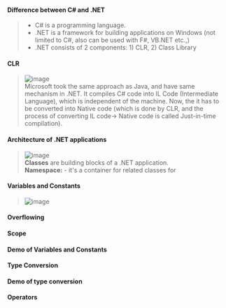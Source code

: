 #### Difference between C# and .NET    
> - C# is a programming language. 
> - .NET is a framework for building applications on Windows (not limited to C#, also can be used with F#, VB.NET etc.,)  
> - .NET consists of 2 components: 
>         1) CLR, 
>         2) Class Library   

#### CLR   
>![image](https://user-images.githubusercontent.com/58625165/215612777-1f271850-5e65-49f4-b2b1-e94513316d28.png)    
> Microsoft took the same approach as Java, and have same mechanism in .NET. It compiles C# code into IL Code (Intermediate Language), which is independent of the machine. Now, the it has to be converted into Native code (which is done by CLR, and the process of converting IL code-> Native code is called Just-in-time compilation).   

#### Architecture of .NET applications  
> ![image](https://user-images.githubusercontent.com/58625165/215613813-effaa0f3-5f8c-4428-ac59-87e015ec7347.png)   
> **Classes** are building blocks of a .NET application.    
> **Namespace:**  - it's a container for related classes for 

#### Variables and Constants  
> ![image](https://user-images.githubusercontent.com/58625165/215615958-775ccd8a-af2b-40c0-928a-5224957db8dc.png)    
> 

#### Overflowing  
#### Scope  
#### Demo of Variables and Constants  
#### Type Conversion   
#### Demo of type conversion   
#### Operators   
